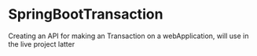 # SpringBootTransaction
Creating an API for making an Transaction on a webApplication, will use in the live project latter 
